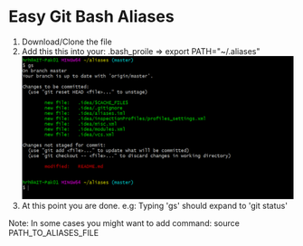 # Easy Git Bash Aliases
1) Download/Clone the file
2) Add this this into your: .bash_proile => export PATH="~/.aliases"
![](images/git_bash_aliases.png)
3) At this point you are done. e.g: Typing 'gs' should expand to 'git status'

Note: In some cases you might want to add command: source PATH_TO_ALIASES_FILE